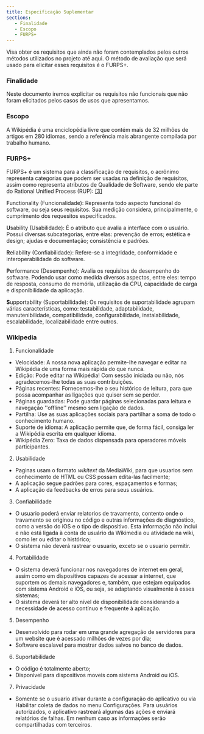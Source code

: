 ```yaml
---
title: Especificação Suplementar
sections:
   - Finalidade
   - Escopo
   - FURPS+
---
```


Visa obter os requisitos que ainda não foram contemplados pelos outros métodos utilizados no projeto até aqui.
O método de avaliação que será usado para elicitar esses requisitos é o FURPS+.

### Finalidade

Neste documento iremos explicitar os requisitos não funcionais que não foram elicitados pelos casos de usos que apresentamos.

### Escopo
A Wikipédia é uma enciclopédia livre que contém mais de 32 milhões de artigos em 280 idiomas, sendo a referência mais abrangente compilada por trabalho humano.

### FURPS+

FURPS+ é um sistema para a classificação de requisitos, o acrônimo representa categorias que podem ser usadas na definição de requisitos, assim como representa atributos de Qualidade de Software, sendo ele parte do Rational Unified Process (RUP): [[3]](#label3)

**F**unctionality (Funcionalidade): Representa todo aspecto funcional do software, ou seja seus requisitos. Sua medição considera, principalmente, o cumprimento dos requesitos especificados.

**U**sability (Usabilidade): É o atributo que avalia a interface com o usuário. Possui diversas subcategorias, entre elas: prevenção de erros; estética e design; ajudas e documentação; consistência e padrões.

**R**eliability (Confiabilidade): Refere-se a integridade, conformidade e interoperabilidade do software.

**P**erformance (Desempenho): Avalia os requisitos de desempenho do software. Podendo usar como medida diversos aspectos, entre eles: tempo de resposta, consumo de memória, utilização da CPU, capacidade de carga e disponibilidade da aplicação.

**S**upportability (Suportabilidade): Os requisitos de suportabilidade agrupam várias características, como: testabilidade, adaptabilidade, manutenibilidade, compatibilidade, configurabilidade, instalabilidade, escalabilidade, localizabilidade entre outros.


### Wikipedia
1. Funcionalidade
 - Velocidade: A nossa nova aplicação permite-lhe navegar e editar na Wikipédia de uma forma mais rápida do que nunca.
 - Edição: Pode editar na Wikipédia! Com sessão iniciada ou não, nós agradecemos-lhe todas as suas contribuições.
 - Páginas recentes: Fornecemos-lhe o seu histórico de leitura, para que possa acompanhar as ligações que quiser sem se perder.
 - Páginas guardadas: Pode guardar páginas selecionadas para leitura e navegação ''offline'' mesmo sem ligação de dados.
 - Partilha: Use as suas aplicações sociais para partilhar a soma de todo o conhecimento humano.
 - Suporte de idioma: A aplicação permite que, de forma fácil, consiga ler a Wikipédia escrita em qualquer idioma.
 - Wikipédia Zero: Taxa de dados dispensada para operadores móveis participantes.

2. Usabilidade
 - Paginas usam o formato *wikitext* da MediaWiki, para que usuarios sem conhecimento de HTML ou CSS possam edita-las facilmente;
 - A aplicação segue padrões para cores, espaçamentos e formas;
 - A aplicação da feedbacks de erros para seus usuários.

3. Confiabilidade
 - O usuario poderá enviar relatorios de travamento, contento onde o travamento se originou no código e outras informações de diagnóstico, como a versão do iOS e o tipo de dispositivo. Esta informação não inclui e não está ligada à conta de usuário da Wikimedia ou atividade na wiki, como ler ou editar o histórico;
 - O sistema não deverá rastrear o usuario, exceto se o usuario permitir.

4. Portabilidade
 - O sistema deverá funcionar nos navegadores de internet em geral, assim como em dispositivos capazes de acessar a internet, que suportem os demais navegadores e, também, que estejam equipados com sistema Android e iOS, ou seja, se adaptando visualmente à esses sistemas;
 - O sistema deverá ter alto nível de disponibilidade considerando a necessidade de acesso contínuo e frequente à aplicação.

5. Desempenho
 - Desenvolvido para rodar em uma grande agregação de servidores para um website que é acessado milhões de vezes por dia;
 - Software escalavel para mostrar dados salvos no banco de dados.

6. Suportabilidade
 - O código é totalmente aberto;
 - Disponivel para dispositivos moveis com sistema Android ou iOS.

7. Privacidade
 - Somente se o usuario ativar durante a configuração do aplicativo ou via Habilitar coleta de dados no menu Configurações. Para usuários autorizados, o aplicativo rastreará algumas das ações e enviará relatórios de falhas. Em nenhum caso as informações serão compartilhadas com terceiros.
